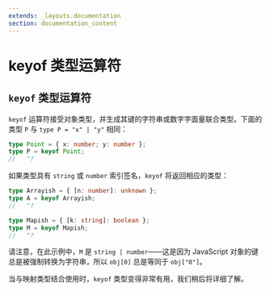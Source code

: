 ```yaml
---
extends: _layouts.documentation
section: documentation_content
---
```


# keyof 类型运算符

## `keyof` 类型运算符

`keyof` 运算符接受对象类型，并生成其键的字符串或数字字面量联合类型。下面的类型 `P` 与 `type P = "x" | "y"` 相同：

```ts twoslash
type Point = { x: number; y: number };
type P = keyof Point;
//   ^?
```

如果类型具有 `string` 或 `number` 索引签名，`keyof` 将返回相应的类型：

```ts twoslash
type Arrayish = { [n: number]: unknown };
type A = keyof Arrayish;
//   ^?

type Mapish = { [k: string]: boolean };
type M = keyof Mapish;
//   ^?
```

请注意，在此示例中，`M` 是 `string | number`——这是因为 JavaScript 对象的键总是被强制转换为字符串，所以 `obj[0]` 总是等同于 `obj["0"]`。

当与映射类型结合使用时，`keyof` 类型变得非常有用，我们稍后将详细了解。
